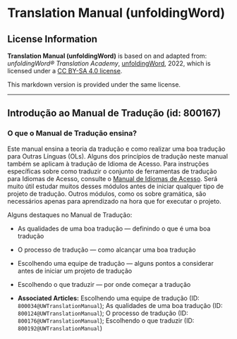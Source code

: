 # Translation Manual (unfoldingWord)

## License Information

**Translation Manual (unfoldingWord)** is based on and adapted from: _unfoldingWord® Translation Academy_, [unfoldingWord](https://unfoldingword.org/utw), 2022, which is licensed under a [CC BY-SA 4.0 license](https://creativecommons.org/licenses/by-sa/4.0/legalcode.en).

This markdown version is provided under the same license.



--------------------------------

## Introdução ao Manual de Tradução (id: 800167)

### O que o Manual de Tradução ensina?

Este manual ensina a teoria da tradução e como realizar uma boa tradução para Outras Línguas (OLs). Alguns dos princípios de tradução neste manual também se aplicam à tradução de Idioma de Acesso. Para instruções específicas sobre como traduzir o conjunto de ferramentas de tradução para Idiomas de Acesso, consulte o [Manual de Idiomas de Acesso](https://gl-manual.readthedocs.io/). Será muito útil estudar muitos desses módulos antes de iniciar qualquer tipo de projeto de tradução. Outros módulos, como os sobre gramática, são necessários apenas para aprendizado na hora que for executar o projeto.

Alguns destaques no Manual de Tradução:

* As qualidades de uma boa tradução — definindo o que é uma boa tradução
* O processo de tradução — como alcançar uma boa tradução
* Escolhendo uma equipe de tradução — alguns pontos a considerar antes de iniciar um projeto de tradução
* Escolhendo o que traduzir — por onde começar a tradução

* **Associated Articles:** Escolhendo uma equipe de tradução (ID: `800034@UWTranslationManual`); As qualidades de uma boa tradução (ID: `800124@UWTranslationManual`); O processo de tradução (ID: `800176@UWTranslationManual`); Escolhendo o que traduzir (ID: `800192@UWTranslationManual`)


